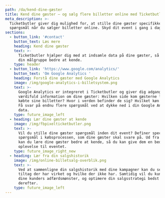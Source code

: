 ```yaml
---
path: /da/kend-dine-gæster
title: Kend dine gæster – og sælg flere billetter online med Ticketbutler
meta_description: >-
  Ticketbutler giver dig mulighed for, at stille dine gæster specifikke
  spørgsmål når du sælger billetter online. Skyd dit event i gang i dag. 
sections:
  - button_link: '#contact'
    button_text: Læs mere
    heading: Kend dine gæster
    text: >-
      Ticketbutler hjælper dig med at indsamle data på dine gæster, så du lærer
      din målgruppe bedre at kende.
    type: header
  - button_link: 'https://www.google.com/analytics/'
    button_text: 'Om Google Analytics '
    heading: Forstå dine gæster med Google Analytics
    image: /img/google-analytics-i-billetsystem.png
    text: >-
      Google Analytics er integreret i Ticketbutler og giver dig adgang til
      værdifuld information om dine gæster: Hvilken side kom gæsterne fra før de
      købte sine billetter? Hvor i verden befinder de sig? Hvilket køn har de?
      Få svar på endnu flere spørgsmål ved at dykke ned i din Google Analytics
      data. 
    type: future_image_left
  - heading: Lær dine gæster at kende
    image: /img/fbpixelticketbutler.png
    text: >-
      Vil du stille dine gæster spørgsmål inden dit event? Definer specifikke
      spørgsmål i købsprocessen, som dine gæster skal svare på. Ud fra svarene
      kan du lære dine gæster bedre at kende, så du kan give dem en bedre
      oplevelse til eventet.
    type: future_image_right_new
  - heading: Lær fra din salgshistorik
    image: /img/online-billetsalg-overblik.png
    text: >-
      Ved at sammenligne din salgshistorik med dine kampagner kan du se, hvilke
      tiltag der har virket og hvilke der ikke har. Samtidig vil du kunne spore
      dine kunders adfærdsmønster, og optimere din salgsstrategi bedst
      derefter. 
    type: future_image_left
---
```


